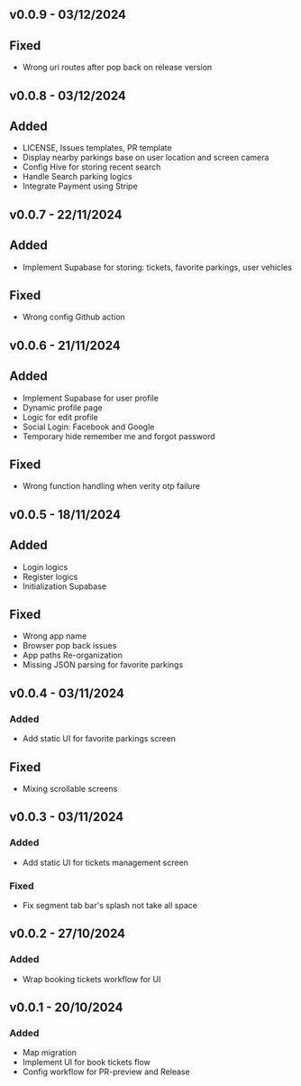 ## v0.0.9 - 03/12/2024
## Fixed
- Wrong uri routes after pop back on release version

## v0.0.8 - 03/12/2024
## Added
- LICENSE, Issues templates, PR template
- Display nearby parkings base on user location and screen camera
- Config Hive for storing recent search
- Handle Search parking logics
- Integrate Payment using Stripe

## v0.0.7 - 22/11/2024
## Added
- Implement Supabase for storing: tickets, favorite parkings, user vehicles
## Fixed
- Wrong config Github action

## v0.0.6 - 21/11/2024
## Added
- Implement Supabase for user profile
- Dynamic profile page
- Logic for edit profile
- Social Login: Facebook and Google
- Temporary hide remember me and forgot password
## Fixed
- Wrong function handling when verity otp failure

## v0.0.5 - 18/11/2024
## Added
- Login logics
- Register logics
- Initialization Supabase
## Fixed
- Wrong app name
- Browser pop back issues
- App paths Re-organization
- Missing JSON parsing for favorite parkings

## v0.0.4 - 03/11/2024
### Added
- Add static UI for favorite parkings screen
## Fixed
- Mixing scrollable screens

## v0.0.3 - 03/11/2024
### Added
- Add static UI for tickets management screen
### Fixed
- Fix segment tab bar's splash not take all space

## v0.0.2 - 27/10/2024
### Added
- Wrap booking tickets workflow for UI

## v0.0.1 - 20/10/2024
### Added
- Map migration
- Implement UI for book tickets flow
- Config workflow for PR-preview and Release